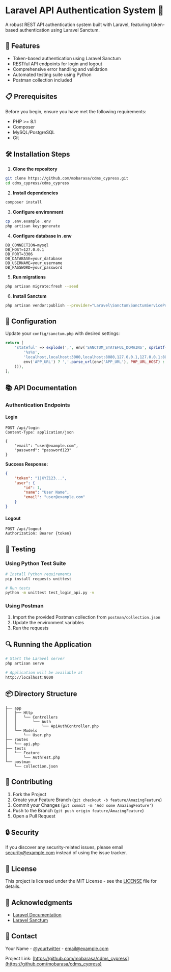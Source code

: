# Laravel API Authentication System 🔐

A robust REST API authentication system built with Laravel, featuring token-based authentication using Laravel Sanctum.

## 🚀 Features

- Token-based authentication using Laravel Sanctum
- RESTful API endpoints for login and logout
- Comprehensive error handling and validation
- Automated testing suite using Python
- Postman collection included

## 📋 Prerequisites

Before you begin, ensure you have met the following requirements:

- PHP >= 8.1
- Composer
- MySQL/PostgreSQL
- Git

## 🛠️ Installation Steps

1. **Clone the repository**
```bash
git clone https://github.com/mobarasa/cdms_cypress.git
cd cdms_cypress/cdms_cypress
```

2. **Install dependencies**
```bash
composer install
```

3. **Configure environment**
```bash
cp .env.example .env
php artisan key:generate
```

4. **Configure database in .env**
```env
DB_CONNECTION=mysql
DB_HOST=127.0.0.1
DB_PORT=3306
DB_DATABASE=your_database
DB_USERNAME=your_username
DB_PASSWORD=your_password
```

5. **Run migrations**
```bash
php artisan migrate:fresh --seed
```

6. **Install Sanctum**
```bash
php artisan vendor:publish --provider="Laravel\Sanctum\SanctumServiceProvider"
```

## 🔧 Configuration

Update your `config/sanctum.php` with desired settings:

```php
return [
    'stateful' => explode(',', env('SANCTUM_STATEFUL_DOMAINS', sprintf(
        '%s%s',
        'localhost,localhost:3000,localhost:8080,127.0.0.1,127.0.0.1:8000,::1',
        env('APP_URL') ? ','.parse_url(env('APP_URL'), PHP_URL_HOST) : ''
    ))),
];
```

## 📚 API Documentation

### Authentication Endpoints

#### Login
```http
POST /api/login
Content-Type: application/json

{
    "email": "user@example.com",
    "password": "password123"
}
```

**Success Response:**
```json
{
    "token": "1|XYZ123...",
    "user": {
        "id": 1,
        "name": "User Name",
        "email": "user@example.com"
    }
}
```

#### Logout
```http
POST /api/logout
Authorization: Bearer {token}
```

## 🧪 Testing

### Using Python Test Suite

```bash
# Install Python requirements
pip install requests unittest

# Run tests
python -m unittest test_login_api.py -v
```

### Using Postman
1. Import the provided Postman collection from `postman/collection.json`
2. Update the environment variables
3. Run the requests

## 🔍 Running the Application

```bash
# Start the Laravel server
php artisan serve

# Application will be available at
http://localhost:8000
```

## 📦 Directory Structure

```
├── app
│   ├── Http
│   │   └── Controllers
│   │       └── Auth
│   │           └── ApiAuthController.php
│   └── Models
│       └── User.php
├── routes
│   └── api.php
├── tests
│   └── Feature
│       └── AuthTest.php
└── postman
    └── collection.json
```

## 🤝 Contributing

1. Fork the Project
2. Create your Feature Branch (`git checkout -b feature/AmazingFeature`)
3. Commit your Changes (`git commit -m 'Add some AmazingFeature'`)
4. Push to the Branch (`git push origin feature/AmazingFeature`)
5. Open a Pull Request

## 🔒 Security

If you discover any security-related issues, please email security@example.com instead of using the issue tracker.

## 📄 License

This project is licensed under the MIT License - see the [LICENSE](LICENSE) file for details.

## 👏 Acknowledgments

- [Laravel Documentation](https://laravel.com/docs)
- [Laravel Sanctum](https://laravel.com/docs/sanctum)

## 📧 Contact

Your Name - [@yourtwitter](https://twitter.com/yourtwitter) - email@example.com

Project Link: [https://github.com/mobarasa/cdms_cypress](https://github.com/mobarasa/cdms_cypress)
